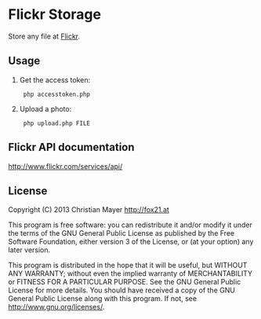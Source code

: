 # Flickr Storage
Store any file at [Flickr](https://www.flickr.com/).

## Usage
1. Get the access token:

		php accesstoken.php

1. Upload a photo:

		php upload.php FILE

## Flickr API documentation
<http://www.flickr.com/services/api/>

## License
Copyright (C) 2013 Christian Mayer <http://fox21.at>

This program is free software: you can redistribute it and/or modify it under the terms of the GNU General Public License as published by the Free Software Foundation, either version 3 of the License, or (at your option) any later version.

This program is distributed in the hope that it will be useful, but WITHOUT ANY WARRANTY; without even the implied warranty of MERCHANTABILITY or FITNESS FOR A PARTICULAR PURPOSE. See the GNU General Public License for more details. You should have received a copy of the GNU General Public License along with this program. If not, see <http://www.gnu.org/licenses/>.
